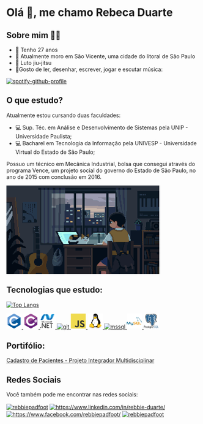 <h1 align="left">Olá 👋, me chamo Rebeca Duarte</h1>


## Sobre mim 👨‍💻
* 📆 Tenho 27 anos
* 📍 Atualmente moro em São Vicente, uma cidade do litoral de São Paulo
* 🥋 Luto jiu-jitsu 
* 📜Gosto de ler, desenhar, escrever, jogar e escutar música:

<!-- SPOTIFY-->
[![spotify-github-profile](https://spotify-github-profile.kittinanx.com/api/view?uid=rebbiepadfoot&cover_image=true&theme=natemoo-re&show_offline=false&background_color=121212&interchange=false&bar_color=53b14f&bar_color_cover=false)](https://github.com/kittinan/spotify-github-profile)



## O que estudo?

Atualmente estou cursando duas faculdades:
* 💻 Sup. Téc. em Análise e Desenvolvimento de Sistemas pela UNIP - Universidade Paulista; 
* 💻 Bacharel em Tecnologia da Informação pela UNIVESP - Universidade Virtual do Estado de São Paulo;

Possuo um técnico em Mecânica Industrial, bolsa que consegui através do programa Vence, um projeto social do governo do Estado de São Paulo, no ano de 2015 com conclusão em 2016.

<p align="left">
  <img align="center" src="image04.gif" alt="gif">
</p>

## Tecnologias que estudo:

<!-- GITHUB STATS -->
[![Top Langs](https://github-readme-stats.vercel.app/api/top-langs/?username=rebbieduarte&layout=compact)](https://github.com/rebbieduarte/github-readme-stats)

<!-- TECNOLOGIAS -->
<p align="left"> <a href="https://www.cprogramming.com/" target="_blank" rel="noreferrer"> <img src="https://raw.githubusercontent.com/devicons/devicon/master/icons/c/c-original.svg" alt="c" width="40" height="40"/> </a> <a href="https://www.w3schools.com/cs/" target="_blank" rel="noreferrer"> <img src="https://raw.githubusercontent.com/devicons/devicon/master/icons/csharp/csharp-original.svg" alt="csharp" width="40" height="40"/> </a> <a href="https://dotnet.microsoft.com/" target="_blank" rel="noreferrer"> <img src="https://raw.githubusercontent.com/devicons/devicon/master/icons/dot-net/dot-net-original-wordmark.svg" alt="dotnet" width="40" height="40"/> </a> <a href="https://git-scm.com/" target="_blank" rel="noreferrer"> <img src="https://www.vectorlogo.zone/logos/git-scm/git-scm-icon.svg" alt="git" width="40" height="40"/> </a> <a href="https://developer.mozilla.org/en-US/docs/Web/JavaScript" target="_blank" rel="noreferrer"> <img src="https://raw.githubusercontent.com/devicons/devicon/master/icons/javascript/javascript-original.svg" alt="javascript" width="40" height="40"/> </a> <a href="https://www.linux.org/" target="_blank" rel="noreferrer"> <img src="https://raw.githubusercontent.com/devicons/devicon/master/icons/linux/linux-original.svg" alt="linux" width="40" height="40"/> </a> <a href="https://www.microsoft.com/en-us/sql-server" target="_blank" rel="noreferrer"> <img src="https://www.svgrepo.com/show/303229/microsoft-sql-server-logo.svg" alt="mssql" width="40" height="40"/> </a> <a href="https://www.mysql.com/" target="_blank" rel="noreferrer"> <img src="https://raw.githubusercontent.com/devicons/devicon/master/icons/mysql/mysql-original-wordmark.svg" alt="mysql" width="40" height="40"/> </a> <a href="https://www.postgresql.org" target="_blank" rel="noreferrer"> <img src="https://raw.githubusercontent.com/devicons/devicon/master/icons/postgresql/postgresql-original-wordmark.svg" alt="postgresql" width="40" height="40"/> </a> </p>


## Portifólio:

[Cadastro de Pacientes - Projeto Integrador Multidisciplinar](https://github.com/rebbieduarte/cadastro-de-pacientes)


## Redes Sociais

Você também pode me encontrar nas redes sociais:


<!-- REDES SOCIAIS -->
<p align="left">
<a href="https://twitter.com/rebbiepadfoot" target="blank"><img align="center" src="https://raw.githubusercontent.com/rahuldkjain/github-profile-readme-generator/master/src/images/icons/Social/twitter.svg" alt="rebbiepadfoot" height="30" width="40" /></a>
<a href="https://linkedin.com/in/https://www.linkedin.com/in/rebbie-duarte/" target="blank"><img align="center" src="https://raw.githubusercontent.com/rahuldkjain/github-profile-readme-generator/master/src/images/icons/Social/linked-in-alt.svg" alt="https://www.linkedin.com/in/rebbie-duarte/" height="30" width="40" /></a>
<a href="https://fb.com/https://www.facebook.com/rebbiepadfoot/" target="blank"><img align="center" src="https://raw.githubusercontent.com/rahuldkjain/github-profile-readme-generator/master/src/images/icons/Social/facebook.svg" alt="https://www.facebook.com/rebbiepadfoot/" height="30" width="40" /></a>
<a href="https://instagram.com/rebbiepadfoot" target="blank"><img align="center" src="https://raw.githubusercontent.com/rahuldkjain/github-profile-readme-generator/master/src/images/icons/Social/instagram.svg" alt="rebbiepadfoot" height="30" width="40" /></a>
</p>